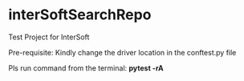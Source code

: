 # interSoftSearchRepo
Test Project for InterSoft

Pre-requisite:
Kindly change the driver location in the conftest.py file

Pls run command from the terminal:
**pytest -rA**
